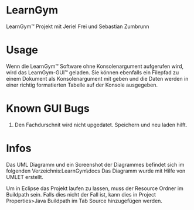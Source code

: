 # LearnGym
LearnGym&trade; Projekt mit Jeriel Frei und Sebastian Zumbrunn
# Usage
Wenn die LearnGym&trade; Software ohne Konsolenargument aufgerufen wird, wird das LearnGym-GUI&trade; geladen. Sie können ebenfalls ein Filepfad zu einem Dokument als Konsolenargument mit geben und die Daten werden in einer richtig formatierten Tabelle auf der Konsole ausgegeben.
# Known GUI Bugs
1) Den Fachdurschnit wird nicht upgedatet. Speichern und neu laden hilft.

# Infos
Das UML Diagramm und ein Screenshot der Diagrammes befindet sich im folgenden Verzeichnis:LearnGym\docs
Das Diagramm wurde mit Hilfe von UMLET erstellt.

Um in Eclipse das Projekt laufen zu lassen, muss der Resource Ordner im Buildpath sein.
Falls dies nicht der Fall ist, kann dies in Project Properties>Java Buildpath im Tab Source hinzugefügen werden.
